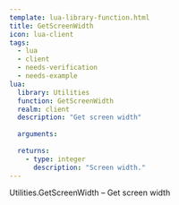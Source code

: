 ```yaml
---
template: lua-library-function.html
title: GetScreenWidth
icon: lua-client
tags:
  - lua
  - client
  - needs-verification
  - needs-example
lua:
  library: Utilities
  function: GetScreenWidth
  realm: client
  description: "Get screen width"
  
  arguments:
  
  returns:
    - type: integer
      description: "Screen width."
---
```


<div class="lua__search__keywords">
Utilities.GetScreenWidth &#x2013; Get screen width
</div>
